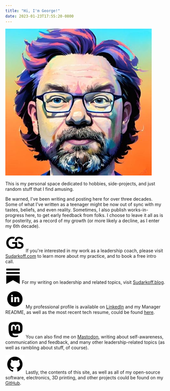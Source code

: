 ```yaml
---
title: "Hi, I'm George!"
date: 2023-01-23T17:55:20-0800
---
```

![headshot](/img/headshot.jpeg)

This is my personal space dedicated to hobbies, side-projects, and just random stuff that I find amusing.

Be warned, I've been writing and posting here for over three decades. Some of what I've written as a teenager might be now out of sync with my tastes, beliefs, and even reality. Sometimes, I also publish works-in-progress here, to get early feedback from folks. I choose to leave it all as is for posterity, as a record of my growth (or more likely a decline, as I enter my 6th decade).

![icon](/img/gs-logo.svg) If you're interested in my work as a leadership coach, please visit [Sudarkoff.com](https://sudarkoff.com) to learn more about my practice, and to book a free intro call.

![icon](/img/substack.svg) For my writing on leadership and related topics, visit [Sudarkoff.blog](https://sudarkoff.blog).

![icon](/img/linkedin.svg) My professional profile is available on [LinkedIn](https://linkedin.com/in/sudarkoff) and my Manager README, as well as the most recent tech resume, could be found [here](https://sudarkoff.com/manager-readme).

![icon](/img/mastodon.svg) You can also find me on [Mastodon](https://hachyderm.io/@sudarkoff), writing about self-awareness, communication and feedback, and many other leadership-related topics (as well as rambling about stuff, of course).

![icon](/img/github.svg) Lastly, the contents of this site, as well as all of my open-source software, electronics, 3D printing, and other projects could be found on my [GitHub](https://github.com/sudarkoff).